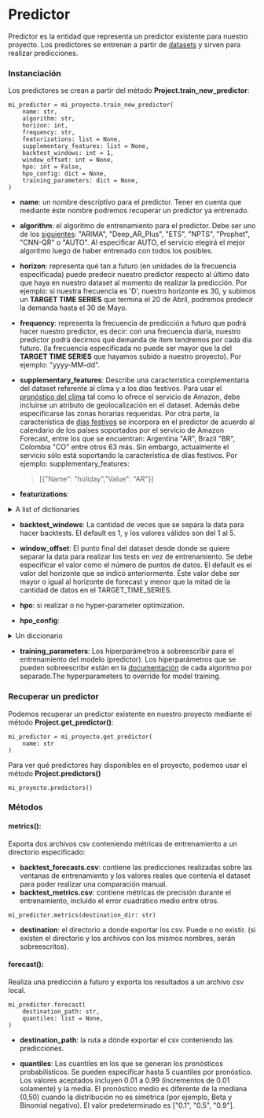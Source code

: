 # Predictor
Predictor es la entidad que representa un predictor existente para nuestro proyecto. Los predictores se entrenan a partir de [datasets](./dataset.md) y sirven para realizar predicciones.

### Instanciación

Los predictores se crean a partir del método **Project.train_new_predictor**:
```
mi_predictor = mi_proyecto.train_new_predictor(
    name: str,
    algorithm: str,
    horizon: int,
    frequency: str,
    featurizations: list = None,
    supplementary_features: list = None,
    backtest_windows: int = 1,
    window_offset: int = None,
    hpo: int = False,
    hpo_config: dict = None,
    training_parameters: dict = None,
)
```
- **name**: un nombre descriptivo para el predictor. Tener en cuenta que mediante éste nombre podremos recuperar un predictor ya entrenado.

- **algorithm**: el algoritmo de entrenamiento para el predictor. Debe ser uno de los [siguientes](https://docs.aws.amazon.com/forecast/latest/dg/aws-forecast-choosing-recipes.html): "ARIMA", "Deep\_AR\_Plus", "ETS", "NPTS", "Prophet", "CNN-QR" o "AUTO". Al especificar AUTO, el servicio elegirá el mejor algoritmo luego de haber entrenado con todos los posibles.

- **horizon**: representa qué tan a futuro (en unidades de la frecuencia especificada) puede predecir nuestro predictor respecto al último dato que haya en nuestro dataset al momento de realizar la predicción. Por ejemplo: si nuestra frecuencia es 'D', nuestro horizonte es 30, y subimos un **TARGET TIME SERIES** que termina el 20 de Abril, podremos predecir la demanda hasta el 30 de Mayo.

- **frequency**: representa la frecuencia de predicción a futuro que podrá hacer nuestro predictor, es decir: con una frecuencia diaria, nuestro predictor podrá decirnos qué demanda de item tendremos por cada día futuro. (la frecuencia especificada no puede ser mayor que la del **TARGET TIME SERIES** que hayamos subido a nuestro proyecto). Por ejemplo: "yyyy-MM-dd".

- **supplementary_features**: Describe una característica complementaria del dataset referente al clima y a los días festivos. Para usar el [pronóstico del clima](https://docs.aws.amazon.com/forecast/latest/dg/weather.html) tal como lo ofrece el servicio de Amazon, debe incluirse un atributo de geolocalización en el dataset. Además debe especificarse las zonas horarias requeridas. Por otra parte, la característica de [días festivos](https://docs.aws.amazon.com/forecast/latest/dg/holidays.html) se incorpora en el predictor de acuerdo al calendario de los países soportados por el servicio de Amazon Forecast, entre los que se encuentran: Argentina "AR", Brazil "BR", Colombia "CO" entre otros 63 más. Sin embargo, actualmente el servicio sólo está soportando la característica de días festivos. Por ejemplo:  supplementary_features: <blockquote> [{"Name": "holiday","Value": "AR"}]


- **featurizations**: 
<details>
  <summary>A list of dictionaries</summary>
<ul>
    A list of featurization (transformation) information for the fields of a dataset.
<li><em>(dict) --</em><p>Provides featurization (transformation) information for a dataset field. This object is part of the  FeaturizationConfig object.</p>
<p>For example:</p>
<blockquote>
<div><tt class="docutils literal"><span class="pre">{</span></tt><p><tt class="docutils literal"><span class="pre">"AttributeName":</span> <span class="pre">"demand",</span></tt></p>
<p><tt class="docutils literal"><span class="pre">FeaturizationPipeline</span> <span class="pre">[</span> <span class="pre">{</span></tt></p>
<p><tt class="docutils literal"><span class="pre">"FeaturizationMethodName":</span> <span class="pre">"filling",</span></tt></p>
<p><tt class="docutils literal"><span class="pre">"FeaturizationMethodParameters":</span> <span class="pre">{"aggregation":</span> <span class="pre">"avg",</span> <span class="pre">"backfill":</span> <span class="pre">"nan"}</span></tt></p>
<p><tt class="docutils literal"><span class="pre">}</span> <span class="pre">]</span></tt></p>
<p><tt class="docutils literal"><span class="pre">}</span></tt></p>
</div></blockquote>
<ul>
<li><strong>AttributeName</strong> <em>(string) --</em> <strong>[REQUIRED]</strong><p>The name of the schema attribute that specifies the data field to be featurized. Amazon Forecast supports the target field of the <tt class="docutils literal"><span class="pre">TARGET\_TIME\_SERIES</span></tt> and the <tt class="docutils literal"><span class="pre">RELATED\_TIME\_SERIES</span></tt> datasets. For example, for the <tt class="docutils literal"><span class="pre">RETAIL</span></tt> domain, the target is <tt class="docutils literal"><span class="pre">demand</span></tt> , and for the <tt class="docutils literal"><span class="pre">CUSTOM</span></tt> domain, the target is <tt class="docutils literal"><span class="pre">target\_value</span></tt> . For more information, see  howitworks-missing-values .</p>
</li>
<li><strong>FeaturizationPipeline</strong> <em>(list) --</em><p>An array of one <tt class="docutils literal"><span class="pre">FeaturizationMethod</span></tt> object that specifies the feature transformation method.</p>
<ul>
<li><em>(dict) --</em><p>Provides information about the method that featurizes (transforms) a dataset field. The method is part of the <tt class="docutils literal"><span class="pre">FeaturizationPipeline</span></tt> of the  Featurization object.</p>
<p>The following is an example of how you specify a <tt class="docutils literal"><span class="pre">FeaturizationMethod</span></tt> object.</p>
<blockquote>
<div><tt class="docutils literal"><span class="pre">{</span></tt><p><tt class="docutils literal"><span class="pre">"FeaturizationMethodName":</span> <span class="pre">"filling",</span></tt></p>
<p><tt class="docutils literal"><span class="pre">"FeaturizationMethodParameters":</span> <span class="pre">{"aggregation":</span> <span class="pre">"sum",</span> <span class="pre">"middlefill":</span> <span class="pre">"zero",</span> <span class="pre">"backfill":</span> <span class="pre">"zero"}</span></tt></p>
<p><tt class="docutils literal"><span class="pre">}</span></tt></p>
</div></blockquote>
<ul>
<li><strong>FeaturizationMethodName</strong> <em>(string) --</em> <strong>[REQUIRED]</strong><p>The name of the method. The "filling" method is the only supported method.</p>
</li>
<li><strong>FeaturizationMethodParameters</strong> <em>(dict) --</em><p>The method parameters (key-value pairs), which are a map of override parameters. Specify these parameters to override the default values. Related Time Series attributes do not accept aggregation parameters.</p>
<p>The following list shows the parameters and their valid values for the "filling" featurization method for a <strong>Target Time Series</strong> dataset. Bold signifies the default value.</p>
<ul>
<li><tt class="docutils literal"><span class="pre">aggregation</span></tt> : <strong>sum</strong> , <tt class="docutils literal"><span class="pre">avg</span></tt> , <tt class="docutils literal"><span class="pre">first</span></tt> , <tt class="docutils literal"><span class="pre">min</span></tt> , <tt class="docutils literal"><span class="pre">max</span></tt></li>
<li><tt class="docutils literal"><span class="pre">frontfill</span></tt> : <strong>none</strong></li>
<li><tt class="docutils literal"><span class="pre">middlefill</span></tt> : <strong>zero</strong> , <tt class="docutils literal"><span class="pre">nan</span></tt> (not a number), <tt class="docutils literal"><span class="pre">value</span></tt> , <tt class="docutils literal"><span class="pre">median</span></tt> , <tt class="docutils literal"><span class="pre">mean</span></tt> , <tt class="docutils literal"><span class="pre">min</span></tt> , <tt class="docutils literal"><span class="pre">max</span></tt></li>
<li><tt class="docutils literal"><span class="pre">backfill</span></tt> : <strong>zero</strong> , <tt class="docutils literal"><span class="pre">nan</span></tt> , <tt class="docutils literal"><span class="pre">value</span></tt> , <tt class="docutils literal"><span class="pre">median</span></tt> , <tt class="docutils literal"><span class="pre">mean</span></tt> , <tt class="docutils literal"><span class="pre">min</span></tt> , <tt class="docutils literal"><span class="pre">max</span></tt></li>
</ul>
<p>The following list shows the parameters and their valid values for a <strong>Related Time Series</strong> featurization method (there are no defaults):</p>
<ul>
<li><tt class="docutils literal"><span class="pre">middlefill</span></tt> : <tt class="docutils literal"><span class="pre">zero</span></tt> , <tt class="docutils literal"><span class="pre">value</span></tt> , <tt class="docutils literal"><span class="pre">median</span></tt> , <tt class="docutils literal"><span class="pre">mean</span></tt> , <tt class="docutils literal"><span class="pre">min</span></tt> , <tt class="docutils literal"><span class="pre">max</span></tt></li>
<li><tt class="docutils literal"><span class="pre">backfill</span></tt> : <tt class="docutils literal"><span class="pre">zero</span></tt> , <tt class="docutils literal"><span class="pre">value</span></tt> , <tt class="docutils literal"><span class="pre">median</span></tt> , <tt class="docutils literal"><span class="pre">mean</span></tt> , <tt class="docutils literal"><span class="pre">min</span></tt> , <tt class="docutils literal"><span class="pre">max</span></tt></li>
<li><tt class="docutils literal"><span class="pre">futurefill</span></tt> : <tt class="docutils literal"><span class="pre">zero</span></tt> , <tt class="docutils literal"><span class="pre">value</span></tt> , <tt class="docutils literal"><span class="pre">median</span></tt> , <tt class="docutils literal"><span class="pre">mean</span></tt> , <tt class="docutils literal"><span class="pre">min</span></tt> , <tt class="docutils literal"><span class="pre">max</span></tt></li>
</ul>
<p>To set a filling method to a specific value, set the fill parameter to <tt class="docutils literal"><span class="pre">value</span></tt> and define the value in a corresponding <tt class="docutils literal"><span class="pre">_value</span></tt> parameter. For example, to set backfilling to a value of 2, include the following: <tt class="docutils literal"><span class="pre">"backfill":</span> <span class="pre">"value"</span></tt> and <tt class="docutils literal"><span class="pre">"backfill_value":"2"</span></tt> .</p>
<ul>
<li><em>(string) --</em><ul>
<li><em>(string) --</em></li>
</ul>
</li>
</ul>
</li>
</ul>
</li>
</ul>
</li>
</ul>
</li>
</ul>

</details>

- **backtest_windows**: La cantidad de veces que se separa la data para hacer backtests. El default es 1, y los valores válidos son del 1 al 5.

- **window_offset**: El punto final del dataset desde donde se quiere separar la data para realizar los tests en vez de entrenamiento. Se debe especificar el valor como el número de puntos de datos. El default es el valor del horizonte que se indicó anteriormente. Éste valor debe ser mayor o igual al horizonte de forecast y menor que la mitad de la cantidad de datos en el TARGET_TIME_SERIES.

- **hpo**: si realizar o no hyper-parameter optimization.

- **hpo_config**: 
<details>
    <summary>Un diccionario</summary>
    <li>(<em>dict</em>) -- <p>Provides hyperparameter override values for the algorithm. If you don't provide this parameter, Amazon Forecast uses default values. The individual algorithms specify which hyperparameters support hyperparameter optimization (HPO). For more information, see  aws-forecast-choosing-recipes .</p>
        <blockquote>
{
            
        'ParameterRanges': {
            
            'CategoricalParameterRanges': [
            
                {
            
                    'Name': 'string',
            
                    'Values': [
            
                        'string',
            
                    ]
            
                },
            
            ],
            
            'ContinuousParameterRanges': [
            
                {
            
                    'Name': 'string',
            
                    'MaxValue': 123.0,
            
                    'MinValue': 123.0,
            
                    'ScalingType': 
            'Auto'|'Linear'|'Logarithmic'|'ReverseLogarithmic'
            
                },
            
            ],
            
            'IntegerParameterRanges': [
            
                {
            
                    'Name': 'string',
            
                    'MaxValue': 123,
            
                    'MinValue': 123,
            
                    'ScalingType': 
            'Auto'|'Linear'|'Logarithmic'|'ReverseLogarithmic'
            
                },
            
            ]
            
        }
            
    },
</div></blockquote>
<p>If you included the <tt class="docutils literal"><span class="pre">HPOConfig</span></tt> object, you must set <tt class="docutils literal"><span class="pre">PerformHPO</span></tt> to true.</p>
<ul>
<li><strong>ParameterRanges</strong> <em>(dict) --</em><p>Specifies the ranges of valid values for the hyperparameters.</p>
<ul>
<li><strong>CategoricalParameterRanges</strong> <em>(list) --</em><p>Specifies the tunable range for each categorical hyperparameter.</p>
<ul>
<li><em>(dict) --</em><p>Specifies a categorical hyperparameter and it's range of tunable values. This object is part of the  ParameterRanges object.</p>
<ul>
<li><strong>Name</strong> <em>(string) --</em> <strong>[REQUIRED]</strong><p>The name of the categorical hyperparameter to tune.</p>
</li>
<li><strong>Values</strong> <em>(list) --</em> <strong>[REQUIRED]</strong><p>A list of the tunable categories for the hyperparameter.</p>
<ul>
<li><em>(string) --</em></li>
</ul>
</li>
</ul>
</li>
</ul>
</li>
<li><strong>ContinuousParameterRanges</strong> <em>(list) --</em><p>Specifies the tunable range for each continuous hyperparameter.</p>
<ul>
<li><em>(dict) --</em><p>Specifies a continuous hyperparameter and it's range of tunable values. This object is part of the  ParameterRanges object.</p>
<ul>
<li><strong>Name</strong> <em>(string) --</em> <strong>[REQUIRED]</strong><p>The name of the hyperparameter to tune.</p>
</li>
<li><strong>MaxValue</strong> <em>(float) --</em> <strong>[REQUIRED]</strong><p>The maximum tunable value of the hyperparameter.</p>
</li>
<li><strong>MinValue</strong> <em>(float) --</em> <strong>[REQUIRED]</strong><p>The minimum tunable value of the hyperparameter.</p>
</li>
<li><strong>ScalingType</strong> <em>(string) --</em><p>The scale that hyperparameter tuning uses to search the hyperparameter range. Valid values:</p>
<blockquote>
<div>Auto</div></blockquote>
<p>Amazon Forecast hyperparameter tuning chooses the best scale for the hyperparameter.</p>
<blockquote>
<div>Linear</div></blockquote>
<p>Hyperparameter tuning searches the values in the hyperparameter range by using a linear scale.</p>
<blockquote>
<div>Logarithmic</div></blockquote>
<p>Hyperparameter tuning searches the values in the hyperparameter range by using a logarithmic scale.</p>
<p>Logarithmic scaling works only for ranges that have values greater than 0.</p>
<blockquote>
<div>ReverseLogarithmic</div></blockquote>
<p>hyperparameter tuning searches the values in the hyperparameter range by using a reverse logarithmic scale.</p>
<p>Reverse logarithmic scaling works only for ranges that are entirely within the range 0 &lt;= x &lt; 1.0.</p>
<p>For information about choosing a hyperparameter scale, see <a class="reference external" href="http://docs.aws.amazon.com/sagemaker/latest/dg/automatic-model-tuning-define-ranges.html#scaling-type">Hyperparameter Scaling</a> . One of the following values:</p>
</li>
</ul>
</li>
</ul>
</li>
<li><strong>IntegerParameterRanges</strong> <em>(list) --</em><p>Specifies the tunable range for each integer hyperparameter.</p>
<ul>
<li><em>(dict) --</em><p>Specifies an integer hyperparameter and it's range of tunable values. This object is part of the  ParameterRanges object.</p>
<ul>
<li><strong>Name</strong> <em>(string) --</em> <strong>[REQUIRED]</strong><p>The name of the hyperparameter to tune.</p>
</li>
<li><strong>MaxValue</strong> <em>(integer) --</em> <strong>[REQUIRED]</strong><p>The maximum tunable value of the hyperparameter.</p>
</li>
<li><strong>MinValue</strong> <em>(integer) --</em> <strong>[REQUIRED]</strong><p>The minimum tunable value of the hyperparameter.</p>
</li>
<li><strong>ScalingType</strong> <em>(string) --</em><p>The scale that hyperparameter tuning uses to search the hyperparameter range. Valid values:</p>
<blockquote>
<div>Auto</div></blockquote>
<p>Amazon Forecast hyperparameter tuning chooses the best scale for the hyperparameter.</p>
<blockquote>
<div>Linear</div></blockquote>
<p>Hyperparameter tuning searches the values in the hyperparameter range by using a linear scale.</p>
<blockquote>
<div>Logarithmic</div></blockquote>
<p>Hyperparameter tuning searches the values in the hyperparameter range by using a logarithmic scale.</p>
<p>Logarithmic scaling works only for ranges that have values greater than 0.</p>
<blockquote>
<div>ReverseLogarithmic</div></blockquote>
<p>Not supported for <tt class="docutils literal"><span class="pre">IntegerParameterRange</span></tt> .</p>
<p>Reverse logarithmic scaling works only for ranges that are entirely within the range 0 &lt;= x &lt; 1.0.</p>
<p>For information about choosing a hyperparameter scale, see <a class="reference external" href="http://docs.aws.amazon.com/sagemaker/latest/dg/automatic-model-tuning-define-ranges.html#scaling-type">Hyperparameter Scaling</a> . One of the following values:</p>
</li>
</ul>
</li>
</ul>
</li>
</ul>
</li>
</ul>
</li>
    </details>
    
- **training_parameters**: Los hiperparámetros a sobreescribir para el entrenamiento del modelo (predictor). Los hiperparámetros que se pueden sobreescribir están en la [documentación](https://docs.aws.amazon.com/forecast/latest/dg/aws-forecast-choosing-recipes.html) de cada algoritmo por separado.The hyperparameters to override for model training.

### Recuperar un predictor
Podemos recuperar un predictor existente en nuestro proyecto mediante el método **Project.get_predictor()**:

```
mi_predictor = mi_proyecto.get_predictor(
    name: str
)
```
Para ver qué predictores hay disponibles en el proyecto, podemos usar el método **Project.predictors()**
```
mi_proyecto.predictors()
```

### Métodos

#### metrics():
Exporta dos archivos csv conteniendo métricas de entrenamiento a un directorio especificado:
   - **backtest_forecasts.csv**: contiene las predicciones realizadas sobre las ventanas de entrenamiento y los valores reales que contenía el dataset para poder realizar una comparación manual.
   - **backtest_metrics.csv**: contiene métricas de precisión durante el entrenamiento, incluído el error cuadrático medio entre otros.
    
```
mi_predictor.metrics(destination_dir: str)
```

  - **destination**: el directorio a donde exportar los csv. Puede o no existir. (si existen el directorio y los archivos con los mismos nombres, serán sobreescritos).


#### forecast(): 
Realiza una predicción a futuro y exporta los resultados a un archivo csv local.

```
mi_predictor.forecast(
    destination_path: str,
    quantiles: list = None,
)
```
- **destination_path**: la ruta a dónde exportar el csv conteniendo las predicciones.

- **quantiles**: Los cuantiles en los que se generan los pronósticos probabilísticos. Se pueden especificar hasta 5 cuantiles por pronóstico. Los valores aceptados incluyen 0.01 a 0.99 (incrementos de 0.01 solamente) y la media. El pronóstico medio es diferente de la mediana (0,50) cuando la distribución no es simétrica (por ejemplo, Beta y Binomial negativo). El valor predeterminado es \["0.1", "0.5", "0.9"\].
